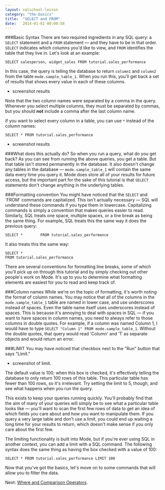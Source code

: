 ```yaml
---
layout: sqlschool-lesson
category: "the-basics"
title:  "SELECT and FROM"
date:   2014-01-01 00:00:58
---
```


###Basic Syntax
There are two required ingredients in any SQL query: a `SELECT` statement and a `FROM` statement &mdash; and they have to be in that order. `SELECT` indicates which columns you'd like to view, and `FROM` identifies the table that they live in. Let's look at an example:

    SELECT salesperson, widget_sales FROM tutorial.sales_performance

In this case, the query is telling the database to return `column1` and `column2` from the table `mode.sample_table_1`. When you run this, you'll get back a set of results that shows every value in each of these columns.

* screenshot results

Note that the two column names were separated by a comma in the query. Whenever you select multiple columns, they must be separated by commas, but you should **not** include a comma after the last column name.

If you want to select every column in a table, you can use `*` instead of the column names:

    SELECT * FROM tutorial.sales_performance

* screenshot results

###What does this actually do?
So when you run a query, what do you get back? As you can see from running the above queries, you get a table. But that table isn't stored permanently in the database. It also doesn't change any tables in the database &mdash; `mode.sample_table_1` will contain the same data every time you query it. Mode does store all of your results for future access, but the important part for the sake of this tutorial is that `SELECT` statements don't change anything in the underlying tables.

###Formatting convention
You might have noticed that the `SELECT` and `FROM' commands are capitalized. This isn't actually necessary &mdash; SQL will understand these commands if you type them in lowercase. Capitalizing commands is simply a convention that makes queries easier to read. Similarly, SQL treats one space, multiple spaces, or a line break as being the same thing. For example, SQL treats this the same way it does the previous query:

    SELECT *        FROM tutorial.sales_performance

It also treats this the same way:

    SELECT *
    FROM tutorial.sales_performance

There are several conventions for formatting line breaks, some of which you'll pick up on through this tutorial and by simply checking out other people's work on Mode. It's up to you to determine what formatting elements are easiest for you to read and keep track of.

###Column names
While we're on the topic of formatting, it's worth noting the format of column names. You may notice that all of the columns in the `mode.sample_table_1` table are named in lower case, and use underscores instead of spaces. Even the table name itself uses underscores instead of spaces. This is because it's annoying to deal with spaces in SQL &mdash; if you want to have spaces in column names, you need to always refer to those columns in double quotes. For example, if a column was named Column 1, I would have to type `SELECT "Column 1" FROM mode.sample_table_1`. Without the double quotes, that query would read 'Column' and '1' as separate objects and would return an error.

###LIMIT
You may have noticed that checkbox next to the "Run" button that says "Limit."

* screenshot of limit.

The default value is 100; when this box is checked, it's effectively telling the database to only return 100 rows of this table. This particular table has fewer than 100 rows, so it's irrelevant. Try setting the limit to 5, though, and see what happens when you run the query.

This exists to keep your queries running quickly. You'll probably find that the aim of many of your queries will simply be to see what a particular table looks like &mdash; you'll want to scan the first few rows of data to get an idea of which fields you care about and how you want to manipulate them. If you query a very large table and don't use a limit, you could end up waiting a long time for your results to return, which doesn't make sense if you only care about the first few.

The limiting functionality is built into Mode, but if you're ever using SQL in another context, you can add a limit with a SQL command. The following syntax does the same thing as having the box checked with a value of 100:

    SELECT * FROM tutorial.sales_performance LIMIT 100

Now that you've got the basics, let's move on to some commands that will allow you to filter the data.

Next: [Where and Comparison Operators](/the-basics/where-operators.html).